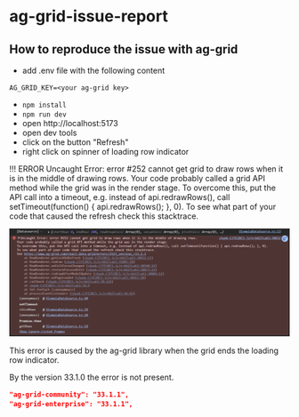 # ag-grid-issue-report

## How to reproduce the issue with ag-grid

- add .env file with the following content

```env
AG_GRID_KEY=<your ag-grid key>
```

- `npm install`
- `npm run dev`
- open http://localhost:5173
- open dev tools
- click on the button "Refresh"
- right click on spinner of loading row indicator

!!! ERROR Uncaught Error: error #252 cannot get grid to draw rows when it is in the middle of drawing rows.
Your code probably called a grid API method while the grid was in the render stage.
To overcome this, put the API call into a timeout, e.g. instead of api.redrawRows(), call setTimeout(function() { api.redrawRows(); }, 0).
To see what part of your code that caused the refresh check this stacktrace.

![alt text](image.png)

This error is caused by the ag-grid library when the grid ends the loading row indicator.

By the version 33.1.0 the error is not present.

```json
"ag-grid-community": "33.1.1",
"ag-grid-enterprise": "33.1.1",
```
